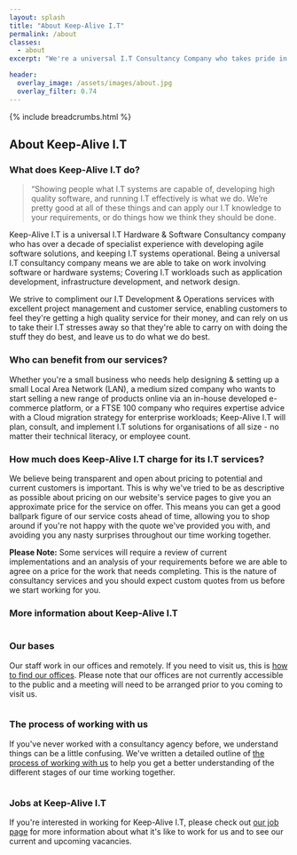 ```yaml
---
layout: splash
title: "About Keep-Alive I.T"
permalink: /about
classes:
  - about
excerpt: "We're a universal I.T Consultancy Company who takes pride in our work. Learn more about our Company values, our vision, and how to join the 'Keep-Alive I.T family' as an employee."

header:
  overlay_image: /assets/images/about.jpg
  overlay_filter: 0.74
---
```



{% include breadcrumbs.html %}

## About Keep-Alive I.T

### What does Keep-Alive I.T do?
<blockquote data-aos="fade-down" data-aos-once="true">
  <p>“Showing people what I.T systems are capable of, developing high quality software, and running I.T effectively is what we do. We’re pretty good at all of these things and can apply our I.T knowledge to your requirements, or do things how we think they should be done.</p>
</blockquote>

Keep-Alive I.T is a universal I.T Hardware & Software Consultancy company who has over a decade of specialist experience with developing agile software solutions, and keeping I.T systems operational. Being a universal I.T consultancy company means we are able to take on work involving software or hardware systems; Covering I.T workloads such as application development, infrastructure development, and network design. 

We strive to compliment our I.T Development & Operations services with excellent project management and customer service, enabling customers to feel they're getting a high quality service for their money, and can rely on us to take their I.T stresses away so that they're able to carry on with doing the stuff they do best, and leave us to do what we do best. 

<div class="divider div-transparent div-arrow-down"></div>


### Who can benefit from our services?
Whether you're a small business who needs help designing & setting up a small Local Area Network (LAN), a medium sized company who wants to start selling a new range of products online via an in-house developed e-commerce platform, or a FTSE 100 company who requires expertise advice with a Cloud
migration strategy for enterprise workloads; Keep-Alive I.T will plan, consult, and implement I.T solutions for organisations of all size - no matter their technical literacy, or employee count.

<div class="divider div-transparent div-arrow-down"></div>

### How much does Keep-Alive I.T charge for its I.T services?
We believe being transparent and open about pricing to potential and current customers is important. This is why we've tried to be as descriptive as possible about pricing on our website's service pages to give you an approximate price for the service on offer. This means you can get a good ballpark figure of our service costs ahead of time, allowing you to shop around if you're not happy with the quote we've provided you with, and avoiding you any nasty surprises throughout our time working together.

<p class="notice--info"><i class="fas fa-info-circle"></i> <strong>Please Note:</strong> Some services will require a review of current implementations and an analysis of your requirements before we are able to agree on a price for the work that needs completing. This is the nature of consultancy services and you should expect custom quotes from us before we start working for you.</p>


<div class="divider div-transparent div-arrow-down"></div>

### More information about Keep-Alive I.T

<div class="row about-row" data-aos="fade-down" data-aos-once="true">
    <div class="col-xs-12">
        <div class="row">
            <div class="col-xs-2">
                <img class="lazy" data-src="/assets/images/icons/location.png"/>        
            </div>
            <div class="col-xs-10">
                <h3>Our bases</h3>
                <p>
                    Our staff work in our offices and remotely. If you need to visit us, this is <a href="/about/how-to-find-us">how to find our offices</a>. Please note that our offices are not currently accessible to the public and a meeting will need to be arranged prior to you coming to visit us.
                </p>
            </div>
        </div>
    </div>
</div>

<div class="divider div-transparent div-arrow-down"></div>

<div class="row about-row" data-aos="fade-down" data-aos-once="true">
    <div class="col-xs-12">
        <div class="row">
            <div class="col-xs-2">
                <img class="lazy" data-src="/assets/images/icons/process.png"/>        
            </div>
            <div class="col-xs-10">
                <h3>The process of working with us</h3>
                <p>If you've never worked with a consultancy agency before, we understand things can be a little confusing. We've written a detailed outline of <a href="/about/the-process-of-working-with-us">the process of working with us</a> to help you get a better understanding of the different stages of our time working together.</p>
            </div>
        </div>
    </div>
</div>

<div class="divider div-transparent div-arrow-down"></div>

<div class="row about-row">
    <div class="col-xs-12" data-aos="fade-down" data-aos-once="true">
        <div class="row">
            <div class="col-xs-2">
                <img class="lazy" data-src="/assets/images/icons/career.png"/>        
            </div>
            <div class="col-xs-10">
                <h3>Jobs at Keep-Alive I.T</h3>
                <p>If you're interested in working for Keep-Alive I.T, please check out <a href="/jobs">our job page</a> for more information about what it's like to work for us and to see our current and upcoming vacancies.</p>
            </div>
        </div>
    </div>
</div>
